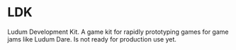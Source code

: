 LDK
===

Ludum Development Kit. A game kit for rapidly prototyping games for game jams like Ludum Dare.
Is not ready for production use yet.